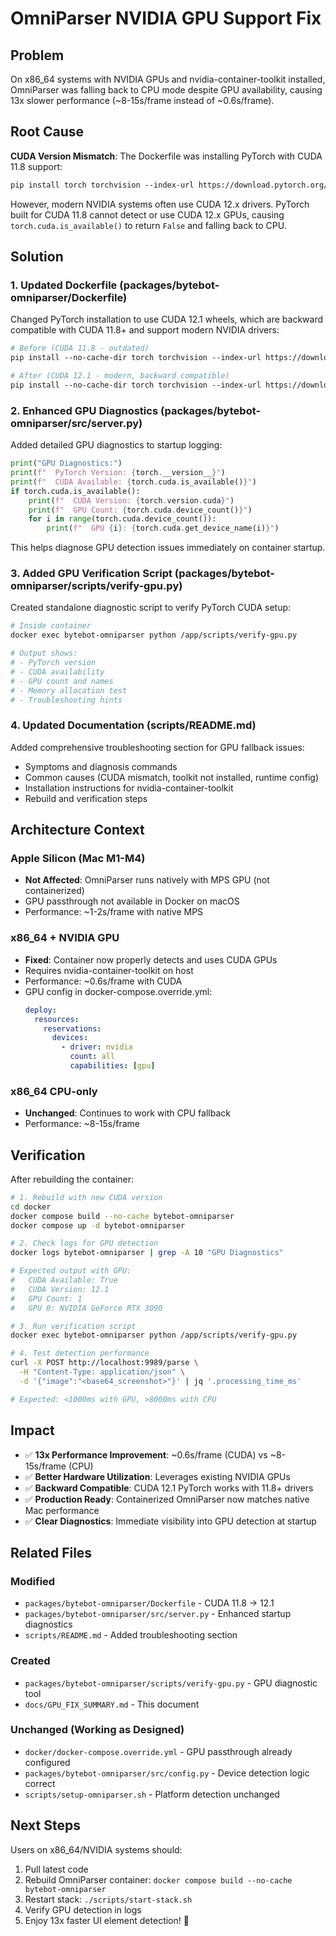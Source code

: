 # OmniParser NVIDIA GPU Support Fix

## Problem

On x86_64 systems with NVIDIA GPUs and nvidia-container-toolkit installed, OmniParser was falling back to CPU mode despite GPU availability, causing 13x slower performance (~8-15s/frame instead of ~0.6s/frame).

## Root Cause

**CUDA Version Mismatch**: The Dockerfile was installing PyTorch with CUDA 11.8 support:

```dockerfile
pip install torch torchvision --index-url https://download.pytorch.org/whl/cu118
```

However, modern NVIDIA systems often use CUDA 12.x drivers. PyTorch built for CUDA 11.8 cannot detect or use CUDA 12.x GPUs, causing `torch.cuda.is_available()` to return `False` and falling back to CPU.

## Solution

### 1. Updated Dockerfile (packages/bytebot-omniparser/Dockerfile)

Changed PyTorch installation to use CUDA 12.1 wheels, which are backward compatible with CUDA 11.8+ and support modern NVIDIA drivers:

```dockerfile
# Before (CUDA 11.8 - outdated)
pip install --no-cache-dir torch torchvision --index-url https://download.pytorch.org/whl/cu118

# After (CUDA 12.1 - modern, backward compatible)
pip install --no-cache-dir torch torchvision --index-url https://download.pytorch.org/whl/cu121
```

### 2. Enhanced GPU Diagnostics (packages/bytebot-omniparser/src/server.py)

Added detailed GPU diagnostics to startup logging:

```python
print("GPU Diagnostics:")
print(f"  PyTorch Version: {torch.__version__}")
print(f"  CUDA Available: {torch.cuda.is_available()}")
if torch.cuda.is_available():
    print(f"  CUDA Version: {torch.version.cuda}")
    print(f"  GPU Count: {torch.cuda.device_count()}")
    for i in range(torch.cuda.device_count()):
        print(f"  GPU {i}: {torch.cuda.get_device_name(i)}")
```

This helps diagnose GPU detection issues immediately on container startup.

### 3. Added GPU Verification Script (packages/bytebot-omniparser/scripts/verify-gpu.py)

Created standalone diagnostic script to verify PyTorch CUDA setup:

```bash
# Inside container
docker exec bytebot-omniparser python /app/scripts/verify-gpu.py

# Output shows:
# - PyTorch version
# - CUDA availability
# - GPU count and names
# - Memory allocation test
# - Troubleshooting hints
```

### 4. Updated Documentation (scripts/README.md)

Added comprehensive troubleshooting section for GPU fallback issues:
- Symptoms and diagnosis commands
- Common causes (CUDA mismatch, toolkit not installed, runtime config)
- Installation instructions for nvidia-container-toolkit
- Rebuild and verification steps

## Architecture Context

### Apple Silicon (Mac M1-M4)
- **Not Affected**: OmniParser runs natively with MPS GPU (not containerized)
- GPU passthrough not available in Docker on macOS
- Performance: ~1-2s/frame with native MPS

### x86_64 + NVIDIA GPU
- **Fixed**: Container now properly detects and uses CUDA GPUs
- Requires nvidia-container-toolkit on host
- Performance: ~0.6s/frame with CUDA
- GPU config in docker-compose.override.yml:
  ```yaml
  deploy:
    resources:
      reservations:
        devices:
          - driver: nvidia
            count: all
            capabilities: [gpu]
  ```

### x86_64 CPU-only
- **Unchanged**: Continues to work with CPU fallback
- Performance: ~8-15s/frame

## Verification

After rebuilding the container:

```bash
# 1. Rebuild with new CUDA version
cd docker
docker compose build --no-cache bytebot-omniparser
docker compose up -d bytebot-omniparser

# 2. Check logs for GPU detection
docker logs bytebot-omniparser | grep -A 10 "GPU Diagnostics"

# Expected output with GPU:
#   CUDA Available: True
#   CUDA Version: 12.1
#   GPU Count: 1
#   GPU 0: NVIDIA GeForce RTX 3090

# 3. Run verification script
docker exec bytebot-omniparser python /app/scripts/verify-gpu.py

# 4. Test detection performance
curl -X POST http://localhost:9989/parse \
  -H "Content-Type: application/json" \
  -d '{"image":"<base64_screenshot>"}' | jq '.processing_time_ms'

# Expected: <1000ms with GPU, >8000ms with CPU
```

## Impact

- ✅ **13x Performance Improvement**: ~0.6s/frame (CUDA) vs ~8-15s/frame (CPU)
- ✅ **Better Hardware Utilization**: Leverages existing NVIDIA GPUs
- ✅ **Backward Compatible**: CUDA 12.1 PyTorch works with 11.8+ drivers
- ✅ **Production Ready**: Containerized OmniParser now matches native Mac performance
- ✅ **Clear Diagnostics**: Immediate visibility into GPU detection at startup

## Related Files

### Modified
- `packages/bytebot-omniparser/Dockerfile` - CUDA 11.8 → 12.1
- `packages/bytebot-omniparser/src/server.py` - Enhanced startup diagnostics
- `scripts/README.md` - Added troubleshooting section

### Created
- `packages/bytebot-omniparser/scripts/verify-gpu.py` - GPU diagnostic tool
- `docs/GPU_FIX_SUMMARY.md` - This document

### Unchanged (Working as Designed)
- `docker/docker-compose.override.yml` - GPU passthrough already configured
- `packages/bytebot-omniparser/src/config.py` - Device detection logic correct
- `scripts/setup-omniparser.sh` - Platform detection unchanged

## Next Steps

Users on x86_64/NVIDIA systems should:

1. Pull latest code
2. Rebuild OmniParser container: `docker compose build --no-cache bytebot-omniparser`
3. Restart stack: `./scripts/start-stack.sh`
4. Verify GPU detection in logs
5. Enjoy 13x faster UI element detection! 🚀
